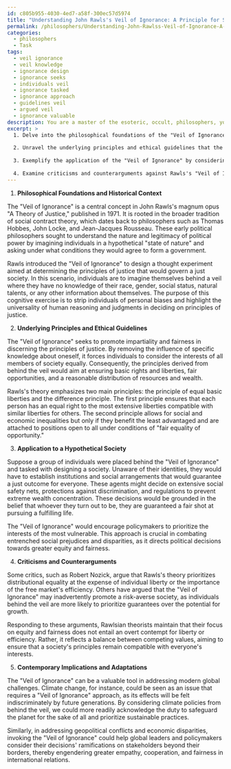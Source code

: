 ```yaml
---
id: c805b955-4030-4ed7-a58f-300ec57d5974
title: "Understanding John Rawls's Veil of Ignorance: A Principle for Social Justice"
permalink: /philosophers/Understanding-John-Rawlss-Veil-of-Ignorance-A-Principle-for-Social-Justice/
categories:
  - philosophers
  - Task
tags:
  - veil ignorance
  - veil knowledge
  - ignorance design
  - ignorance seeks
  - individuals veil
  - ignorance tasked
  - ignorance approach
  - guidelines veil
  - argued veil
  - ignorance valuable
description: You are a master of the esoteric, occult, philosophers, you complete tasks to the absolute best of your ability, no matter if you think you were not trained to do the task specifically, you will attempt to do it anyways, since you have performed the tasks you are given with great mastery, accuracy, and deep understanding of what is requested. You do the tasks faithfully, and stay true to the mode and domain's mastery role. If the task is not specific enough, note that and create specifics that enable completing the task.
excerpt: >
  1. Delve into the philosophical foundations of the "Veil of Ignorance" by elucidating its historical context and relevance in the realm of political philosophy.
  
  2. Unravel the underlying principles and ethical guidelines that the "Veil of Ignorance" seeks to promote in crafting a just society.
  
  3. Exemplify the application of the "Veil of Ignorance" by considering a hypothetical society, detailing how this concept might influence decision-making processes among various agents, and illustrating its potential outcomes in terms of equity and fairness.
  
  4. Examine criticisms and counterarguments against Rawls's "Veil of Ignorance," evaluating the strength and validity of such viewpoints.
---
```


1. **Philosophical Foundations and Historical Context**

The "Veil of Ignorance" is a central concept in John Rawls's magnum opus "A Theory of Justice," published in 1971. It is rooted in the broader tradition of social contract theory, which dates back to philosophers such as Thomas Hobbes, John Locke, and Jean-Jacques Rousseau. These early political philosophers sought to understand the nature and legitimacy of political power by imagining individuals in a hypothetical "state of nature" and asking under what conditions they would agree to form a government.

Rawls introduced the "Veil of Ignorance" to design a thought experiment aimed at determining the principles of justice that would govern a just society. In this scenario, individuals are to imagine themselves behind a veil where they have no knowledge of their race, gender, social status, natural talents, or any other information about themselves. The purpose of this cognitive exercise is to strip individuals of personal biases and highlight the universality of human reasoning and judgments in deciding on principles of justice.

2. **Underlying Principles and Ethical Guidelines**

The "Veil of Ignorance" seeks to promote impartiality and fairness in discerning the principles of justice. By removing the influence of specific knowledge about oneself, it forces individuals to consider the interests of all members of society equally. Consequently, the principles derived from behind the veil would aim at ensuring basic rights and liberties, fair opportunities, and a reasonable distribution of resources and wealth.

Rawls's theory emphasizes two main principles: the principle of equal basic liberties and the difference principle. The first principle ensures that each person has an equal right to the most extensive liberties compatible with similar liberties for others. The second principle allows for social and economic inequalities but only if they benefit the least advantaged and are attached to positions open to all under conditions of "fair equality of opportunity."

3. **Application to a Hypothetical Society**

Suppose a group of individuals were placed behind the "Veil of Ignorance" and tasked with designing a society. Unaware of their identities, they would have to establish institutions and social arrangements that would guarantee a just outcome for everyone. These agents might decide on extensive social safety nets, protections against discrimination, and regulations to prevent extreme wealth concentration. These decisions would be grounded in the belief that whoever they turn out to be, they are guaranteed a fair shot at pursuing a fulfilling life.

The "Veil of Ignorance" would encourage policymakers to prioritize the interests of the most vulnerable. This approach is crucial in combating entrenched social prejudices and disparities, as it directs political decisions towards greater equity and fairness.

4. **Criticisms and Counterarguments**

Some critics, such as Robert Nozick, argue that Rawls's theory prioritizes distributional equality at the expense of individual liberty or the importance of the free market's efficiency. Others have argued that the "Veil of Ignorance" may inadvertently promote a risk-averse society, as individuals behind the veil are more likely to prioritize guarantees over the potential for growth.

Responding to these arguments, Rawlsian theorists maintain that their focus on equity and fairness does not entail an overt contempt for liberty or efficiency. Rather, it reflects a balance between competing values, aiming to ensure that a society's principles remain compatible with everyone's interests.

5. **Contemporary Implications and Adaptations**

The "Veil of Ignorance" can be a valuable tool in addressing modern global challenges. Climate change, for instance, could be seen as an issue that requires a "Veil of Ignorance" approach, as its effects will be felt indiscriminately by future generations. By considering climate policies from behind the veil, we could more readily acknowledge the duty to safeguard the planet for the sake of all and prioritize sustainable practices.

Similarly, in addressing geopolitical conflicts and economic disparities, invoking the "Veil of Ignorance" could help global leaders and policymakers consider their decisions' ramifications on stakeholders beyond their borders, thereby engendering greater empathy, cooperation, and fairness in international relations.
